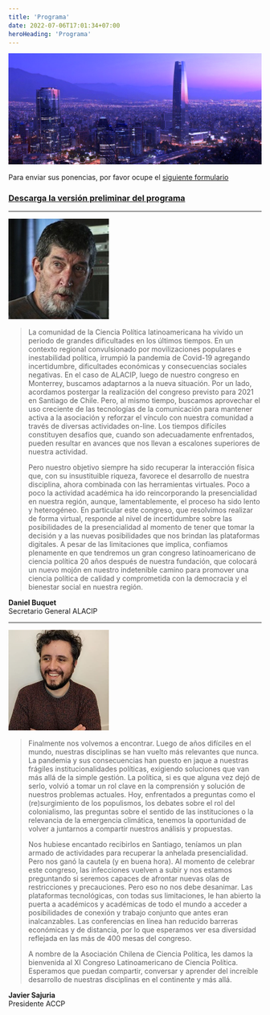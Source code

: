 ```yaml
---
title: 'Programa'
date: 2022-07-06T17:01:34+07:00
heroHeading: 'Programa'
---
```


![](banner.png)

Para enviar sus ponencias, por favor ocupe el [siguiente formulario](https://forms.gle/yxWrVJH9FsRUjAwD9)


### [**Descarga la versión preliminar del programa**](Programa_preliminar.pdf)




---

![](buquet.png)

> La comunidad de la Ciencia Política latinoamericana ha vivido un periodo de grandes dificultades en los últimos tiempos. En un contexto regional convulsionado por movilizaciones populares e inestabilidad política, irrumpió la pandemia de Covid-19 agregando incertidumbre, dificultades económicas y consecuencias sociales negativas. En el caso de ALACIP, luego de nuestro congreso en Monterrey, buscamos adaptarnos a la nueva situación. Por un lado, acordamos postergar la realización del congreso previsto para 2021 en Santiago de Chile. Pero, al mismo tiempo, buscamos aprovechar el uso creciente de las tecnologías de la comunicación para mantener activa a la asociación y reforzar el vínculo con nuestra comunidad a través de diversas actividades on-line. Los tiempos difíciles constituyen desafíos que, cuando son adecuadamente enfrentados, pueden resultar en avances que nos llevan a escalones superiores de nuestra actividad.
> 
> Pero nuestro objetivo siempre ha sido recuperar la interacción física que, con su insustituible riqueza, favorece el desarrollo de nuestra disciplina, ahora combinada con las herramientas virtuales. Poco a poco la actividad académica ha ido reincorporando la presencialidad en nuestra región, aunque, lamentablemente, el proceso ha sido lento y heterogéneo. En particular este congreso, que resolvimos realizar de forma virtual, responde al nivel de incertidumbre sobre las posibilidades de la presencialidad al momento de tener que tomar la decisión y a las nuevas posibilidades que nos brindan las plataformas digitales. A pesar de las limitaciones que implica, confiamos plenamente en que tendremos un gran congreso latinoamericano de ciencia política 20 años después de nuestra fundación, que colocará un nuevo mojón en nuestro indetenible camino para promover una ciencia política de calidad y comprometida con la democracia y el bienestar social en nuestra región.

**Daniel Buquet**  
Secretario General ALACIP

---

![](sajuria.png)

> Finalmente nos volvemos a encontrar. Luego de años difíciles en el mundo, nuestras disciplinas se han vuelto más relevantes que nunca. La pandemia y sus consecuencias han puesto en jaque a nuestras frágiles institucionalidades políticas, exigiendo soluciones que van más allá de la simple gestión. La política, si es que alguna vez dejó de serlo, volvió a tomar un rol clave en la comprensión y solución de nuestros problemas actuales. Hoy, enfrentados a preguntas como el (re)surgimiento de los populismos, los debates sobre el rol del colonialismo, las preguntas sobre el sentido de las instituciones o la relevancia de la emergencia climática, tenemos la oportunidad de volver a juntarnos a compartir nuestros análisis y propuestas.
> 
> Nos hubiese encantado recibirlos en Santiago, teníamos un plan armado de actividades para recuperar la anhelada presencialidad. Pero nos ganó la cautela (y en buena hora). Al momento de celebrar este congreso, las infecciones vuelven a subir y nos estamos preguntando si seremos capaces de afrontar nuevas olas de restricciones y precauciones. Pero eso no nos debe desanimar. Las plataformas tecnológicas, con todas sus limitaciones, le han abierto la puerta a académicos y académicas de todo el mundo a acceder a posibilidades de conexión y trabajo conjunto que antes eran inalcanzables. Las conferencias en línea han reducido barreras económicas y de distancia, por lo que esperamos ver esa diversidad reflejada en las más de 400 mesas del congreso.
> 
> A nombre de la Asociación Chilena de Ciencia Política, les damos la bienvenida al XI Congreso Latinoamericano de Ciencia Política. Esperamos que puedan compartir, conversar y aprender del increíble desarrollo de nuestras disciplinas en el continente y más allá.

**Javier Sajuria**  
Presidente ACCP
